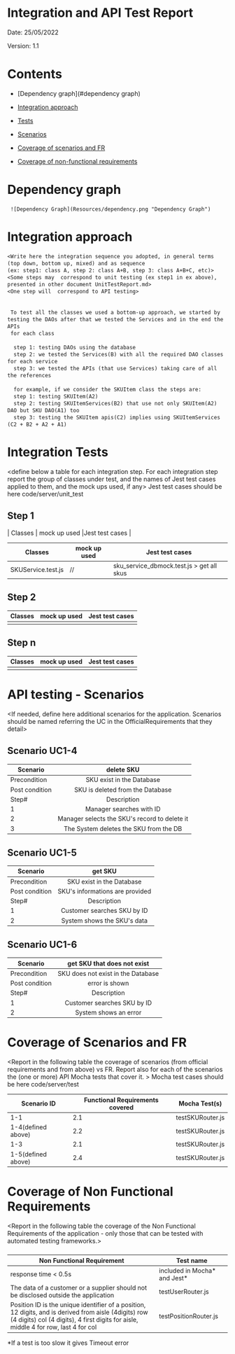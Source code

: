 # Integration and API Test Report

Date: 25/05/2022

Version: 1.1

# Contents

- [Dependency graph](#dependency graph)

- [Integration approach](#integration)

- [Tests](#tests)

- [Scenarios](#scenarios)

- [Coverage of scenarios and FR](#scenario-coverage)
- [Coverage of non-functional requirements](#nfr-coverage)



# Dependency graph 

     ![Dependency Graph](Resources/dependency.png "Dependency Graph")
     
# Integration approach

    <Write here the integration sequence you adopted, in general terms (top down, bottom up, mixed) and as sequence
    (ex: step1: class A, step 2: class A+B, step 3: class A+B+C, etc)> 
    <Some steps may  correspond to unit testing (ex step1 in ex above), presented in other document UnitTestReport.md>
    <One step will  correspond to API testing>

  
     To test all the classes we used a bottom-up approach, we started by testing the DAOs after that we tested the Services and in the end the APIs
     for each class

      step 1: testing DAOs using the database 
      step 2: we tested the Services(B) with all the required DAO classes for each service 
      step 3: we tested the APIs (that use Services) taking care of all the references 

      for example, if we consider the SKUItem class the steps are:
      step 1: testing SKUItem(A2)
      step 2: testing SKUItemServices(B2) that use not only SKUItem(A2) DAO but SKU DAO(A1) too 
      step 3: testing the SKUItem apis(C2) implies using SKUItemServices (C2 + B2 + A2 + A1)



#  Integration Tests

   <define below a table for each integration step. For each integration step report the group of classes under test, and the names of
     Jest test cases applied to them, and the mock ups used, if any> Jest test cases should be here code/server/unit_test

## Step 1
| Classes  | mock up used |Jest test cases |

| Classes        | mock up used    | Jest test cases                              |
| -------------- | --------------- | -------------------------------------------- |
| SKUService.test.js | // | sku_service_dbmock.test.js > get all skus    |

## Step 2
| Classes  | mock up used |Jest test cases |
|--|--|--|
||||


## Step n 

   
| Classes  | mock up used |Jest test cases |
|--|--|--|
||||




# API testing - Scenarios


<If needed, define here additional scenarios for the application. Scenarios should be named
 referring the UC in the OfficialRequirements that they detail>

## Scenario UC1-4

| Scenario |  delete SKU |
| ------------- |:-------------:| 
|  Precondition     | SKU exist in the Database |
|  Post condition     |  SKU is deleted from the Database |
| Step#        | Description  |
|  1     |  Manager searches with ID  |  
|  2     |  Manager selects the SKU's record to delete it |
|  3    | The System deletes the SKU from the DB  |

## Scenario UC1-5

| Scenario |  get SKU |
| ------------- |:-------------:| 
|  Precondition     | SKU exist in the Database |
|  Post condition     |  SKU's informations are provided |
| Step#        | Description  |
|  1     |  Customer searches SKU by ID  |  
|  2     |  System shows the SKU's data  |

## Scenario UC1-6
| Scenario |  get SKU that does not exist |
| ------------- |:-------------:| 
|  Precondition     | SKU does not exist in the Database |
|  Post condition     |  error is shown |
| Step#        | Description  |
|  1     |  Customer searches SKU by ID  |  
|  2     |  System shows an error  |




# Coverage of Scenarios and FR


<Report in the following table the coverage of  scenarios (from official requirements and from above) vs FR. 
Report also for each of the scenarios the (one or more) API Mocha tests that cover it. >  Mocha test cases should be here code/server/test


| Scenario ID     | Functional Requirements covered | Mocha Test(s)    |
| --------------- | ------------------------------- | ---------------- |
| 1-1  |   2.1   | testSKURouter.js |
| 1-4(defined above) |  2.2  | testSKURouter.js |
| 1-3  |  2.1  | testSKURouter.js |
| 1-5(defined above) |  2.4   | testSKURouter.js |
          



# Coverage of Non Functional Requirements


<Report in the following table the coverage of the Non Functional Requirements of the application - only those that can be tested with automated testing frameworks.>


### 

| Non Functional Requirement | Test name                 |
| -------------------------- | ------------------------- |
| response time < 0.5s     | included in Mocha* and Jest* | 
| The data of a customer or a supplier should not be disclosed outside the application   |       testUserRouter.js                |
| Position ID is the unique identifier of a position, 12 digits, and is derived from aisle (4digits) row (4 digits) col (4 digits), 4 first digits for aisle, middle 4 for row, last 4 for col |       testPositionRouter.js            |

*If a test is too slow it gives Timeout error


